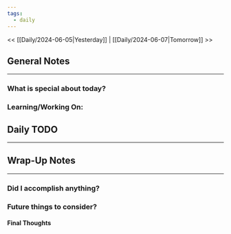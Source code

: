 ```yaml
---
tags:
  - daily
---
```

<< [[Daily/2024-06-05|Yesterday]] |  [[Daily/2024-06-07|Tomorrow]] >>

## General Notes
---
### What is special about today?


### Learning/Working On:



## Daily TODO
---




## Wrap-Up Notes
---
### Did I accomplish anything?
### Future things to consider?
#### Final Thoughts

